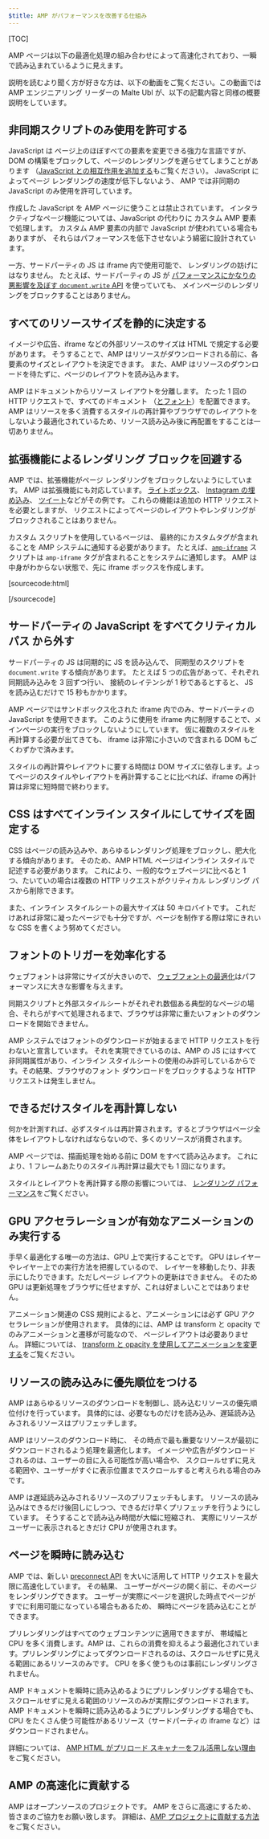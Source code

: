 ```yaml
---
$title: AMP がパフォーマンスを改善する仕組み
---
```

[TOC]

AMP ページは以下の最適化処理の組み合わせによって高速化されており、一瞬で読み込まれているように見えます。

説明を読むより聞く方が好きな方は、以下の動画をご覧ください。この動画では AMP エンジニアリング リーダーの Malte Ubl が、以下の記載内容と同様の概要説明をしています。

<amp-youtube
    data-videoid="hVRkG1CQScA"
    layout="responsive"
    width="480" height="270">
</amp-youtube>

## 非同期スクリプトのみ使用を許可する

JavaScript は
ページ上のほぼすべての要素を変更できる強力な言語ですが、
DOM の構築をブロックして、ページのレンダリングを遅らせてしまうことがあります
（[JavaScript との相互作用を追加する](https://developers.google.com/web/fundamentals/performance/critical-rendering-path/adding-interactivity-with-javascript)もご覧ください）。
JavaScript によってページ レンダリングの速度が低下しないよう、
AMP では非同期の JavaScript のみ使用を許可しています。

作成した JavaScript を AMP ページに使うことは禁止されています。
インタラクティブなページ機能については、JavaScript の代わりに
カスタム AMP 要素で処理します。
カスタム AMP 要素の内部で JavaScript が使われている場合もありますが、
それらはパフォーマンスを低下させないよう綿密に設計されています。

一方、サードパーティの JS は iframe 内で使用可能で、
レンダリングの妨げにはなりません。
たとえば、サードパーティの JS が
[パフォーマンスにかなりの悪影響を及ぼす `document.write` API](http://www.stevesouders.com/blog/2012/04/10/dont-docwrite-scripts/) を使っていても、
メインページのレンダリングをブロックすることはありません。

## すべてのリソースサイズを静的に決定する

イメージや広告、iframe などの外部リソースのサイズは HTML で規定する必要があります。
そうすることで、AMP はリソースがダウンロードされる前に、各要素のサイズとレイアウトを決定できます。
また、AMP はリソースのダウンロードを待たずに、ページのレイアウトを読み込みます。

AMP はドキュメントからリソース レイアウトを分離します。
たった 1 回の HTTP リクエストで、すべてのドキュメント
（[とフォント](#font-triggering-must-be-efficient)）を配置できます。
AMP はリソースを多く消費するスタイルの再計算やブラウザでのレイアウトをしないよう最適化されているため、リソース読み込み後に再配置をすることは一切ありません。


## 拡張機能によるレンダリング ブロックを回避する

AMP では、拡張機能がページ レンダリングをブロックしないようにしています。
AMP は拡張機能にも対応しています。
[ライトボックス](/docs/reference/extended/amp-lightbox.html)、
[Instagram の埋め込み](/docs/reference/extended/amp-instagram.html)、
[ツイート](/docs/reference/extended/amp-twitter.html)などがその例です。
これらの機能は追加の HTTP リクエストを必要としますが、
リクエストによってページのレイアウトやレンダリングがブロックされることはありません。

カスタム スクリプトを使用しているページは、
最終的にカスタムタグが含まれることを AMP システムに通知する必要があります。
たとえば、[`amp-iframe`](/docs/reference/extended/amp-iframe.html) スクリプトは
`amp-iframe` タグが含まれることをシステムに通知します。
AMP は中身がわからない状態で、先に iframe ボックスを作成します。

[sourcecode:html]
<script async custom-element="amp-iframe" src="https://cdn.ampproject.org/v0/amp-youtube-0.1.js"></script>
[/sourcecode]

## サードパーティの JavaScript をすべてクリティカル パス から外す

サードパーティの JS は同期的に JS を読み込んで、
同期型のスクリプトを `document.write` する傾向があります。
たとえば 5 つの広告があって、それぞれ同期読み込みを 3 回ずつ行い、
接続のレイテンシが 1 秒であるとすると、
JS を読み込むだけで 15 秒もかかります。

AMP ページではサンドボックス化された iframe 内でのみ、サードパーティの JavaScript を使用できます。
このように使用を iframe 内に制限することで、メインページの実行をブロックしないようにしています。
仮に複数のスタイルを再計算する必要が出てきても、
iframe は非常に小さいので含まれる DOM もごくわずかで済みます。

スタイルの再計算やレイアウトに要する時間は DOM サイズに依存します。よってページのスタイルやレイアウトを再計算することに比べれば、iframe の再計算は非常に短時間で終わります。



## CSS はすべてインライン スタイルにしてサイズを固定する

CSS はページの読み込みや、あらゆるレンダリング処理をブロックし、肥大化する傾向があります。
そのため、AMP HTML ページはインライン スタイルで記述する必要があります。
これにより、一般的なウェブページに比べると 1 つ、たいていの場合は複数の HTTP リクエストがクリティカル レンダリング パスから削除できます。


また、インライン スタイルシートの最大サイズは 50 キロバイトです。
これだけあれば非常に凝ったページでも十分ですが、ページを制作する際は常にきれいな CSS を書くよう努めてください。


## フォントのトリガーを効率化する

ウェブフォントは非常にサイズが大きいので、 [ウェブフォントの最適化](https://developers.google.com/web/fundamentals/performance/optimizing-content-efficiency/webfont-optimization)はパフォーマンスに大きな影響を与えます。


同期スクリプトと外部スタイルシートがそれぞれ数個ある典型的なページの場合、それらがすべて処理されるまで、ブラウザは非常に重たいフォントのダウンロードを開始できません。


AMP システムではフォントのダウンロードが始まるまで HTTP リクエストを行わないと宣言しています。
それを実現できているのは、AMP の JS にはすべて非同期属性があり、インライン スタイルシートの使用のみ許可しているからです。その結果、ブラウザのフォント ダウンロードをブロックするような HTTP リクエストは発生しません。



## できるだけスタイルを再計算しない

何かを計測すれば、必ずスタイルは再計算されます。するとブラウザはページ全体をレイアウトしなければならないので、多くのリソースが消費されます。

AMP ページでは、描画処理を始める前に DOM をすべて読み込みます。
これにより、1 フレームあたりのスタイル再計算は最大でも 1 回になります。

スタイルとレイアウトを再計算する際の影響については、
[レンダリング パフォーマンス](https://developers.google.com/web/fundamentals/performance/rendering/)をご覧ください。

## GPU アクセラレーションが有効なアニメーションのみ実行する

手早く最適化する唯一の方法は、GPU 上で実行することです。
GPU はレイヤーやレイヤー上での実行方法を把握しているので、
レイヤーを移動したり、非表示にしたりできます。ただしページ レイアウトの更新はできません。
そのため GPU は更新処理をブラウザに任せますが、これは好ましいことではありません。

アニメーション関連の CSS 規則によると、アニメーションには必ず GPU アクセラレーションが使用されます。
具体的には、AMP は transform と opacity でのみアニメーションと遷移が可能なので、
ページレイアウトは必要ありません。
詳細については、
[transform と opacity を使用してアニメーションを変更する](https://developers.google.com/web/fundamentals/performance/rendering/stick-to-compositor-only-properties-and-manage-layer-count)をご覧ください。

## リソースの読み込みに優先順位をつける

AMP はあらゆるリソースのダウンロードを制御し、読み込むリソースの優先順位付けを行っています。
具体的には、必要なものだけを読み込み、遅延読み込みされるリソースはプリフェッチします。

AMP はリソースのダウンロード時に、
その時点で最も重要なリソースが最初にダウンロードされるよう処理を最適化します。
イメージや広告がダウンロードされるのは、ユーザーの目に入る可能性が高い場合や、
スクロールせずに見える範囲や、ユーザーがすぐに表示位置までスクロールすると考えられる場合のみです。

AMP は遅延読み込みされるリソースのプリフェッチもします。
リソースの読み込みはできるだけ後回しにしつつ、できるだけ早くプリフェッチを行うようにしています。
そうすることで読み込み時間が大幅に短縮され、
実際にリソースがユーザーに表示されるときだけ CPU が使用されます。

## ページを瞬時に読み込む

AMP では、新しい [preconnect API](http://www.w3.org/TR/resource-hints/#dfn-preconnect) を大いに活用して
HTTP リクエストを最大限に高速化しています。
その結果、
ユーザーがページの開く前に、そのページをレンダリングできます。
ユーザーが実際にページを選択した時点でページがすでに利用可能になっている場合もあるため、
瞬時にページを読み込むことができます。

プリレンダリングはすべてのウェブコンテンツに適用できますが、
帯域幅と CPU を多く消費します。AMP は、これらの消費を抑えるよう最適化されています。プリレンダリングによってダウンロードされるのは、スクロールせずに見える範囲にあるリソースのみです。
CPU を多く使うものは事前にレンダリングされません。

AMP ドキュメントを瞬時に読み込めるようにプリレンダリングする場合でも、
スクロールせずに見える範囲のリソースのみが実際にダウンロードされます。
AMP ドキュメントを瞬時に読み込めるようにプリレンダリングする場合でも、
CPU をたくさん使う可能性があるリソース（サードパーティの iframe など）はダウンロードされません。

詳細については、
[AMP HTML がプリロード スキャナーをフル活用しない理由](https://medium.com/@cramforce/why-amp-html-does-not-take-full-advantage-of-the-preload-scanner-7e7f788aa94e)をご覧ください。

## AMP の高速化に貢献する
AMP はオープンソースのプロジェクトです。
AMP をさらに高速にするため、皆さまのご協力をお願い致します。
詳細は、[AMP プロジェクトに貢献する方法](/docs/support/contribute.html)をご覧ください。
